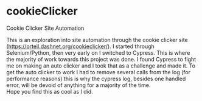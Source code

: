 # cookieClicker
Cookie Clicker Site Automation

This is an exploration into site automation through the cookie clicker site (https://orteil.dashnet.org/cookieclicker/).
I started through Selenium/Python, then very early on I switched to Cypress. This is where the majority of work towards this project was done.
I found Cypress to fight me on making an auto clicker and I took that as a challenge and made it. To get the auto clicker to work I had to remove several calls from the log (for performance reasons) this is why the cypress log, besides one handled error, will be devoid of anything for a majority of the time.  
Hope you find this as cool as I did. 
